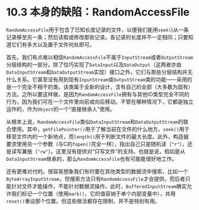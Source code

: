 # 10.3 本身的缺陷：RandomAccessFile

`RandomAccessFile`用于包含了已知长度记录的文件，以便我们能用`seek(`\)从一条记录移至另一条；然后读取或修改那些记录。各记录的长度并不一定相同；只要知道它们有多大以及置于文件何处即可。

首先，我们有点难以相信`RandomAccessFile`不属于`InputStream`或者`OutputStream`分层结构的一部分。除了恰巧实现了`DataInput`以及`DataOutput`（这两者亦由`DataInputStream`和`DataOutputStream`实现）接口之外，它们与那些分层结构并无什么关系。它甚至没有用到现有`InputStream`或`OutputStream`类的功能——采用的是一个完全不相干的类。该类属于全新的设计，含有自己的全部（大多数为固有）方法。之所以要这样做，是因为`RandomAccessFile`拥有与其他IO类型完全不同的行为，因为我们可在一个文件里向前或向后移动。不管在哪种情况下，它都是独立运作的，作为`Object`的一个“直接继承人”使用。

从根本上说，`RandomAccessFile`类似`DataInputStream`和`DataOutputStream`的联合使用。其中，`getFilePointer()`用于了解当前在文件的什么地方，`seek()`用于移至文件内的一个新地点，而`length()`用于判断文件的最大长度。此外，构造器要求使用另一个参数（与C的`fopen()`完全一样），指出自己只是随机读（`"r"`），还是读写兼施（`"rw"`）。这里没有提供对“只写文件”的支持。也就是说，假如是从`DataInputStream`继承的，那么`RandomAccessFile`也有可能能很好地工作。

还有更难对付的。很容易想象我们有时要在其他类型的数据流中搜索，比如一个`ByteArrayInputStream`，但搜索方法只有`RandomAccessFile`才会提供。而后者只能针对文件才能操作，不能针对数据流操作。此时，`BufferedInputStream`确实允许我们标记一个位置（使用`mark()`，它的值容纳于单个内部变量中），并用`reset()`重设那个位置。但这些做法都存在限制，并不是特别有用。

